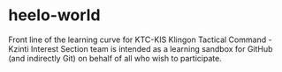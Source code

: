 # heelo-world
Front line of the learning curve for KTC-KIS
Klingon Tactical Command - Kzinti Interest Section team is intended as a learning sandbox for GitHub 
(and indirectly Git) on behalf of all who wish to participate.
